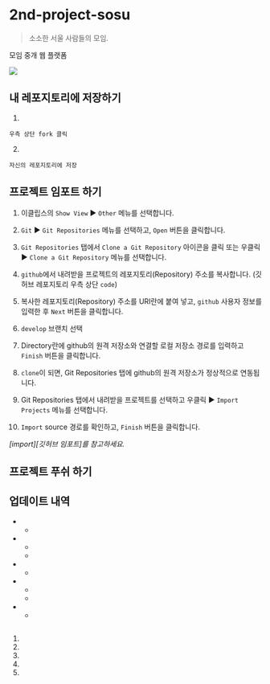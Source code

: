 # 2nd-project-sosu
> 소소한 서울 사람들의 모임.

모임 중개 웹 플랫폼

![](../total-branch.png)

## 내 레포지토리에 저장하기

1.

```
우측 상단 fork 클릭
```

2.

```
자신의 레포지토리에 저장
```

## 프로젝트 임포트 하기

1. 이클립스의 ``Show View`` ▶ ``Other`` 메뉴를 선택합니다.

2. ``Git`` ▶ ``Git Repositories`` 메뉴를 선택하고, ``Open`` 버튼을 클릭합니다.

3. ``Git Repositories`` 탭에서 ``Clone a Git Repository`` 아이콘을 클릭 또는 우클릭 ▶ ``Clone a Git Repository`` 메뉴를 선택합니다.

4. ``github``에서 내려받을 프로젝트의 레포지토리(Repository) 주소를 복사합니다. (깃허브 레포지토리 우측 상단 ``code``)

5. 복사한 레포지토리(Repository) 주소를 URI란에 붙여 넣고, ``github`` 사용자 정보를 입력한 후 ``Next`` 버튼을 클릭합니다.

6. ``develop`` 브랜치 선택

7. Directory란에 github의 원격 저장소와 연결할 로컬 저장소 경로를 입력하고 ``Finish`` 버튼을 클릭합니다.

8. ``clone``이 되면, Git Repositories 탭에 github의 원격 저장소가 정상적으로 연동됩니다.

9. Git Repositories 탭에서 내려받을 프로젝트를 선택하고 우클릭 ▶ ``Import Projects`` 메뉴를 선택합니다.

10. ``Import`` source 경로를 확인하고, ``Finish`` 버튼을 클릭합니다.


_[import][깃허브 임포트]를 참고하세요._

## 프로젝트 푸쉬 하기



## 업데이트 내역

* 
    * 
* 
    * 
    * 
*
    * 
* 
    * 
    * 
*
    * 

## 



## 

1. 
2. 
3. 
4. 
5. 

<!-- Markdown link & img dfn's -->
[travis-image]: https://img.shields.io/travis/dbader/node-datadog-metrics/master.svg?style=flat-square
[travis-url]: https://travis-ci.org/dbader/node-datadog-metrics
[import]: https://smart-life-studio.tistory.com/170
